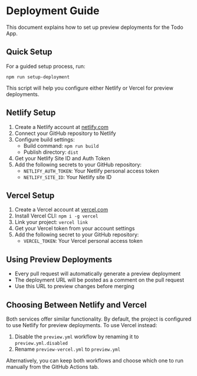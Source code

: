 # Deployment Guide

This document explains how to set up preview deployments for the Todo App.

## Quick Setup

For a guided setup process, run:

```
npm run setup-deployment
```

This script will help you configure either Netlify or Vercel for preview deployments.

## Netlify Setup

1. Create a Netlify account at [netlify.com](https://www.netlify.com/)
2. Connect your GitHub repository to Netlify
3. Configure build settings:
   - Build command: `npm run build`
   - Publish directory: `dist`
4. Get your Netlify Site ID and Auth Token
5. Add the following secrets to your GitHub repository:
   - `NETLIFY_AUTH_TOKEN`: Your Netlify personal access token
   - `NETLIFY_SITE_ID`: Your Netlify site ID

## Vercel Setup

1. Create a Vercel account at [vercel.com](https://vercel.com/)
2. Install Vercel CLI: `npm i -g vercel`
3. Link your project: `vercel link`
4. Get your Vercel token from your account settings
5. Add the following secret to your GitHub repository:
   - `VERCEL_TOKEN`: Your Vercel personal access token

## Using Preview Deployments

- Every pull request will automatically generate a preview deployment
- The deployment URL will be posted as a comment on the pull request
- Use this URL to preview changes before merging

## Choosing Between Netlify and Vercel

Both services offer similar functionality. By default, the project is configured to use Netlify for preview deployments. To use Vercel instead:

1. Disable the `preview.yml` workflow by renaming it to `preview.yml.disabled`
2. Rename `preview-vercel.yml` to `preview.yml`

Alternatively, you can keep both workflows and choose which one to run manually from the GitHub Actions tab.